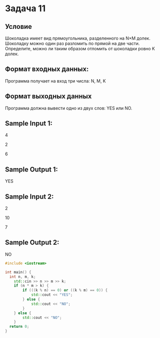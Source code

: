 # Задача 11

## Условие

Шоколадка имеет вид прямоугольника, разделенного на N×M долек. Шоколадку можно один раз разломить по прямой на две части. Определите, можно ли таким образом отломить от шоколадки ровно K долек. 

## Формат входных данных:

Программа получает на вход три числа: N, M, K

## Формат выходных данных

Программа должна вывести одно из двух слов: YES или NO. 

## Sample Input 1:

4

2

6

## Sample Output 1:

YES

## Sample Input 2:

2

10

7

## Sample Output 2:

NO

``` cpp
#include <iostream>

int main() {
  int n, m, k;
    std::cin >> n >> m >> k;
    if (n * m > k) {   
        if (((k % n) == 0) or ((k % m) == 0)) {
            std::cout << "YES";
        } else {
            std::cout << "NO";
        }        
    } else {
        std::cout << "NO";
    }
  return 0;
}
```
